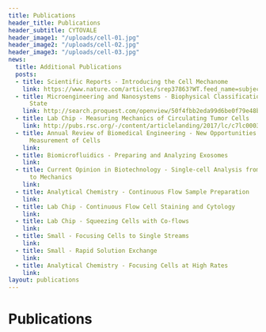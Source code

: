 ```yaml
---
title: Publications
header_title: Publications
header_subtitle: CYTOVALE
header_image1: "/uploads/cell-01.jpg"
header_image2: "/uploads/cell-02.jpg"
header_image3: "/uploads/cell-03.jpg"
news:
  title: Additional Publications
  posts:
  - title: Scientific Reports - Introducing the Cell Mechanome
    link: https://www.nature.com/articles/srep37863?WT.feed_name=subjects_medical
  - title: Microengineering and Nanosystems - Biophysical Classification of Cell Differentiation
      State
    link: http://search.proquest.com/openview/50f4fbb2eda99d6be0f79e48b2e175a4/1?pq-origsite=gscholar&cbl=2041946
  - title: Lab Chip - Measuring Mechanics of Circulating Tumor Cells
    link: http://pubs.rsc.org/-/content/articlelanding/2017/lc/c7lc00038c#!divAbstract
  - title: Annual Review of Biomedical Engineering - New Opportunities for Rapid Mechanical
      Measurement of Cells
    link: 
  - title: Biomicrofluidics - Preparing and Analyzing Exosomes
    link: 
  - title: Current Opinion in Biotechnology - Single-cell Analysis from Molecules
      to Mechanics
    link: 
  - title: Analytical Chemistry - Continuous Flow Sample Preparation
    link: 
  - title: Lab Chip - Continuous Flow Cell Staining and Cytology
    link: 
  - title: Lab Chip - Squeezing Cells with Co-flows
    link: 
  - title: Small - Focusing Cells to Single Streams
    link: 
  - title: Small - Rapid Solution Exchange
    link: 
  - title: Analytical Chemistry - Focusing Cells at High Rates
    link: 
layout: publications
---
```


# Publications
